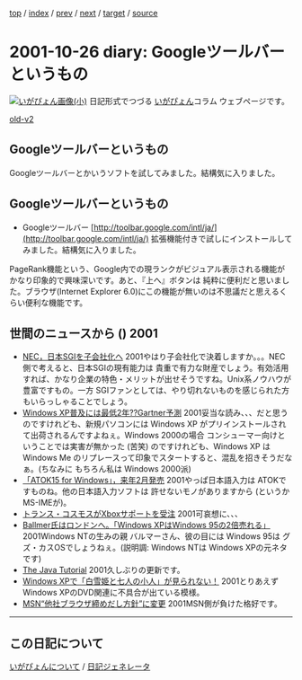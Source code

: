 [top](https://igapyon.github.io/diary/) 
 / [index](https://igapyon.github.io/diary/2001/index.html) 
 / [prev](https://igapyon.github.io/diary/2001/ig011025.html) 
 / [next](https://igapyon.github.io/diary/2001/ig011027.html) 
 / [target](https://igapyon.github.io/diary/2001/ig011026.html) 
 / [source](https://github.com/igapyon/diary/blob/gh-pages/2001/ig011026.html.src.md) 

2001-10-26 diary: Googleツールバーというもの
=====================================================================================================
[![いがぴょん画像(小)](https://igapyon.github.io/diary/images/iga200306s.jpg "いがぴょん")](https://igapyon.github.io/diary/memo/memoigapyon.html) 日記形式でつづる [いがぴょん](https://igapyon.github.io/diary/memo/memoigapyon.html)コラム ウェブページです。

[old-v2](ig011026-orig.html)

## Googleツールバーというもの

Googleツールバーとかいうソフトを試してみました。結構気に入りました。


## Googleツールバーというもの

* Googleツールバー
  [http://toolbar.google.com/intl/ja/](http://toolbar.google.com/intl/ja/)
  拡張機能付きで試しにインストールしてみました。結構気に入りました。

PageRank機能という、Google内での現ランクがビジュアル表示される機能が かなり印象的で興味深いです。あと、『上へ』ボタンは 純粋に便利だと思いました。ブラウザ(Internet Explorer
6.0)にこの機能が無いのは不思議だと思えるくらい便利な機能です。

## 世間のニュースから () 2001

* [NEC，日本SGIを子会社化へ](http://www.zdnet.co.jp/news/bursts/0110/26/nec_sgi.html)  2001やはり子会社化で決着しますか。。。NEC側で考えると、日本SGIの現有能力は 貴重で有力な財産でしょう。有効活用すれば、かなり企業の特色・メリットが出せそうですね。Unix系ノウハウが豊富ですもの。一方 SGIファンとしては、やり切れないものを感じられた方もいらっしゃることでしょう。
* [Windows XP普及には最低2年??Gartner予測](http://www.zdnet.co.jp/news/0110/26/b_1025_03.html)  2001妥当な読み、、、だと思うのですけれども、新規パソコンには Windows XP がプリインストールされて出荷されるんですよねぇ。Windows 2000の場合 コンシューマー向けということでは実害が無かった (苦笑) のですけれども、Windows XP は Windows Me のリプレースって印象でスタートすると、混乱を招きそうだなぁ。(ちなみに もちろん私は Windows 2000派)
* [「ATOK15 for Windows」，来年2月発売](http://www.zdnet.co.jp/news/bursts/0110/25/just.html)  2001やっぱ日本語入力は ATOKですものね。他の日本語入力ソフトは 許せないモノがありますから (というかMS-IMEが)。
* [トランス・コスモスがXboxサポートを受注](http://www.zdnet.co.jp/news/bursts/0110/25/transcosmos.html)  2001可哀想に、、、
* [Ballmer氏はロンドンへ。「Windows XPはWindows 95の2倍売れる」](http://www.zdnet.co.jp/news/0110/26/b_1025_02.html)  2001Windows NTの生みの親 バルマーさん、彼の目には Windows 95は グズ・カスOSでしょうねぇ。(説明調: Windows NTは Windows XPの元ネタです)
* [The Java Tutorial](http://java.sun.com/docs/books/tutorial/)  2001久しぶりの更新です。
* [Windows XPで「白雪姫と七人の小人」が見られない！](http://www.zdnet.co.jp/news/0110/26/b_1025_17.html)  2001とりあえず Windows XPのDVD関連に不具合が出ている模様。
* [MSN“他社ブラウザ締めだし方針”に変更](http://www.zdnet.co.jp/news/0110/26/b_1025_11.html)  2001MSN側が負けた格好です。

----------------------------------------------------------------------------------------------------

## この日記について
[いがぴょんについて](https://igapyon.github.io/diary/memo/memoigapyon.html) / [日記ジェネレータ](https://github.com/igapyon/igapyonv3)
